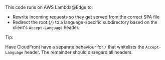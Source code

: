 This code runs on AWS Lambda@Edge to:

* Rewrite incoming requests so they get served from the correct SPA file
* Redirect the root (`/`) to a language-specific subdirectory based on the
  client's `Accept-Language` header.

Tip:

Have CloudFront have a separate behaviour for `/` that whitelists the
`Accept-Language` header. The remainder should disregard all headers.
